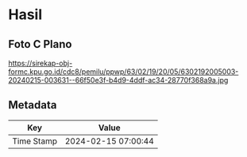 # Hasil

## Foto C Plano

https://sirekap-obj-formc.kpu.go.id/cdc8/pemilu/ppwp/63/02/19/20/05/6302192005003-20240215-003631--66f50e3f-b4d9-4ddf-ac34-28770f368a9a.jpg


## Metadata

| Key        | Value               |
| ---------- | ------------------- |
| Time Stamp | 2024-02-15 07:00:44 |



